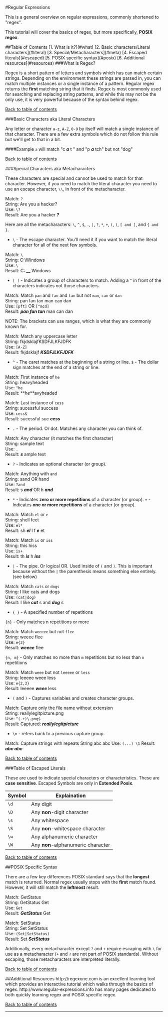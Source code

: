 #Regular Expressions


This is a general overview on regular expressions, commonly shortened to "regex".

This tutorial will cover the basics of regex, but more specifically, **POSIX regex**.

<a name="top"/>
##Table of Contents
[1. What is it?](#what)    
[2. Basic characters/Literal characters](#literal)    
[3. Special/Metacharacters](#meta)    
[4. Escaped literals](#escaped)    
[5. POSIX specific syntax](#posix)    
[6. Additional resources](#resources)    

<a name="what"/>
###What is Regex?

Regex is a short pattern of letters and symbols which has can match certain strings. Depending on the environment these strings are parsed in, you can match multiple instances or a single instance of a pattern. Regular regex returns the **first** matching string that it finds. Regex is most commonly used for searching and replacing string patterns, and while this may not be the only use, it is very powerful because of the syntax behind regex.

[Back to table of contents](#top)

<a name="literal"/>
###Basic Characters aka Literal Characters

Any letter or character `a-z`, `A-Z`, `0-9` by itself will match a single instance of that character. There are a few extra symbols which do not follow this rule but we'll get to that in a bit.

####Example
`a` will match "c **_a_** t " and "p **_a_** tch" but not "dog"

[Back to table of contents](#top)

<a name="meta"/>
###Special Characters aka Metacharacters

These characters are special and cannot be used to match for that character. However, if you need to match the literal character you need to use an escape character, `\\`, in front of the metacharacter.

Match: `?`    
String: Are you a hacker?    
Use: `\?`    
Result: Are you a hacker **_?_**    

Here are all the metacharacters: `\`, `^`, `$`, `.`, `|`, `?`, `*`, `+`, `(`, `)`, `[ and ]`, and `{ and }`.
+ `\` - The escape character. You'll need it if you want to match the literal character for all of the next few symbols.

Match: `\`    
String: C:\Windows    
Use: `\`    
Result: C: **_\_** Windows    

+ `[ ]` - Indicates a group of characters to match. Adding a `^` in front of the characters indicates not those characters.

Match: Match `pan` and `fan` and `tan` but not `man`, `can` or `dan`    
String: pan fan tan man can dan    
Use: `[pft]` OR `[^mcd]`     
Result: **_pan fan tan_** man can dan    

NOTE: The brackets can use ranges, which is what they are commonly known for.

Match: Match any uppercase letter    
String: fkjdsklajfKSDFJLKFJDFK    
Use: `[A-Z]`     
Result: fkjdsklajf **_KSDFJLKFJDFK_**    

+ `^` - The caret matches at the beginning of a string or line.  `$` - The dollar sign matches at the end of a string or line.

Match: First instance of `he`    
String: heavyheaded    
Use: `^he`    
Result: **_he_**avyheaded    
	
Match: Last instance of `cess`    
String: sucessful success    
Use: `cess$`    
Result: sucessful suc **_cess_**    

+ `.` - The period. Or dot. Matches any character you can think of.

Match: Any character (it matches the first character)    
String: sample text    
Use: `.`    
Result: **_s_** ample text    

+ `?` - Indicates an optional character (or group).

Match:  Anything with `and`    
String: sand    OR    hand    
Use: `?and`    
Result: s **_and_**    OR    h **_and_**    

+ `*` - Indicates **zero or more repetitions** of a character (or group). `+` - Indicates **one or more repetitions** of a character (or group).

Match: Match `el` or `e`    
String: shell feet    
Use: `el*`    
Result: sh **_el_** l  f **_e_** et   
	
Match: Match `is` or `iss`    
String: this hiss    
Use: `is+`    
Result: th **_is_** h **_iss_**    

+ `|` - The pipe. Or logical OR. Used inside of `(` and `)`. This is important because without the `|` the parenthesis means something else entirely. (see below)

Match: Match `cats` or `dogs`    
String: I like cats and dogs    
Use: `(cat|dog)`     
Result: I like **_cat_** s and **_dog_** s    

+ `{ }` - A specified number of repetitions

`{n}` - Only matches n repetitions or more

Match: Match `weeeee` but not `flee`     
String: weeee flee   
Use: `e{3}`     
Result: **_weeee_** flee    

`{n, m}` - Only matches no more than `m` repetitions but no less than `n` repetitions

Match: Match `weee` but not `leeeee` or `less`     
String: leeeee weee less   
Use: `e{2,3}`     
Result: leeeee **_weee_** less    

+ `(` and `)` - Captures variables and creates character groups.

Match: Capture only the file name without extension     
String: reallylegitpicture.png   
Use: `^(.+)\.png$`     
Result: Captured: **_reallylegitpicture_**     

+ `\n` - refers back to a previous capture group.

Match: Capture strings with repeats
String abc abc
Use: `(...) \1`
Result: **_abc abc_**


[Back to table of contents](#top)

<a name="escaped"/>
###Table of Escaped Literals

These are used to indicate special characters or characteristics. These are **case sensitive**.
Escaped Symbols are only in **Extended Posix**.

Symbol | Explaination
-------|-------------
 `\d`  |  Any digit
 `\D`  |  Any **non**-digit character
 `\s`  |  Any whitespace
 `\S`  |  Any **non**-whitespace character
 `\w`  |  Any alphanumeric character
 `\W`  |  Any **non**-alphanumeric character

[Back to table of contents](#top)

<a name="posix"/>
##POSIX Specific Syntax

There are a few key differences  POSIX standard says that the **longest** match is returned. Normal regex usually stops with the **first** match found. However, it will still match the **leftmost** result.

Match: GetStatus     
String: GetStatus Get   
Use: `Get`     
Result: **_GetStatus_** Get    

Match: SetStatus     
String: Set SetStatus   
Use: `(Set|SetStatus)`     
Result: Set **_SetStatus_**   

Additionally, every metacharacter except `?` and `+` require escaping  with `\` for use as a metacharacter (`+` and `?` are not part of POSIX standards). Without escaping, those metacharacters are interpreted literally.

[Back to table of contents](#top)

<a name="resources"/>
##Additional Resources
http://regexone.com is an excellent learning tool which provides an interactive tutorial which walks through the basics of regex.    
http://www.regular-expressions.info has many pages dedicated to both quickly learning regex and POSIX specific regex.

[Back to table of contents](#top)

----------------------------------
